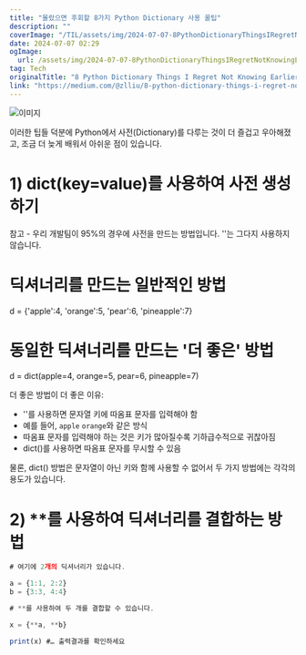```yaml
---
title: "몰랐으면 후회할 8가지 Python Dictionary 사용 꿀팁"
description: ""
coverImage: "/TIL/assets/img/2024-07-07-8PythonDictionaryThingsIRegretNotKnowingEarlier_0.png"
date: 2024-07-07 02:29
ogImage:
  url: /assets/img/2024-07-07-8PythonDictionaryThingsIRegretNotKnowingEarlier_0.png
tag: Tech
originalTitle: "8 Python Dictionary Things I Regret Not Knowing Earlier"
link: "https://medium.com/@zlliu/8-python-dictionary-things-i-regret-not-knowing-earlier-bd98e94a5600"
---
```


![이미지](/TIL/assets/img/2024-07-07-8PythonDictionaryThingsIRegretNotKnowingEarlier_0.png)

이러한 팁들 덕분에 Python에서 사전(Dictionary)를 다루는 것이 더 즐겁고 우아해졌고, 조금 더 늦게 배워서 아쉬운 점이 있습니다.

# 1) dict(key=value)를 사용하여 사전 생성하기

참고 - 우리 개발팀이 95%의 경우에 사전을 만드는 방법입니다. ''는 그다지 사용하지 않습니다.

<!-- TIL 수평 -->

<ins class="adsbygoogle"
     style="display:block"
     data-ad-client="ca-pub-4877378276818686"
     data-ad-slot="1549334788"
     data-ad-format="auto"
     data-full-width-responsive="true"></ins>

<script>
(adsbygoogle = window.adsbygoogle || []).push({});
</script>

# 딕셔너리를 만드는 일반적인 방법

d = {'apple':4, 'orange':5, 'pear':6, 'pineapple':7}

# 동일한 딕셔너리를 만드는 '더 좋은' 방법

d = dict(apple=4, orange=5, pear=6, pineapple=7)

더 좋은 방법이 더 좋은 이유:

- ''를 사용하면 문자열 키에 따옴표 문자를 입력해야 함
- 예를 들어, `apple` `orange`와 같은 방식
- 따옴표 문자를 입력해야 하는 것은 키가 많아질수록 기하급수적으로 귀찮아짐
- dict()를 사용하면 따옴표 문자를 무시할 수 있음

<!-- TIL 수평 -->

<ins class="adsbygoogle"
     style="display:block"
     data-ad-client="ca-pub-4877378276818686"
     data-ad-slot="1549334788"
     data-ad-format="auto"
     data-full-width-responsive="true"></ins>

<script>
(adsbygoogle = window.adsbygoogle || []).push({});
</script>

물론, dict() 방법은 문자열이 아닌 키와 함께 사용할 수 없어서 두 가지 방법에는 각각의 용도가 있습니다.

# 2) \*\*를 사용하여 딕셔너리를 결합하는 방법

```js
# 여기에 2개의 딕셔너리가 있습니다.

a = {1:1, 2:2}
b = {3:3, 4:4}
```

```js
# **를 사용하여 두 개를 결합할 수 있습니다.

x = {**a, **b}

print(x) #… 출력결과를 확인하세요
```
